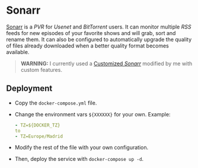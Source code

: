 # Sonarr

[Sonarr](https://sonarr.tv/) is a *PVR* for *Usenet* and *BitTorrent* users. It can monitor multiple *RSS* feeds for new episodes of your favorite shows and will grab, sort and rename them. It can also be configured to automatically upgrade the quality of files already downloaded when a better quality format becomes available.

> **WARNING:** I currently used a [Customized *Sonarr*](https://github.com/danimart1991/sonarr) modified by me with custom features.

## Deployment

- Copy the `docker-compose.yml` file.

- Change the environment vars `${XXXXXX}` for your own. Example:

  ```yaml
  - TZ=${DOCKER_TZ}
  to
  - TZ=Europe/Madrid
  ```

- Modify the rest of the file with your own configuration.

- Then, deploy the service with `docker-compose up -d`.
